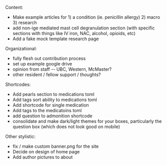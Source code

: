 Content:

- Make example articles for 1) a condition (ie. penicillin allergy) 2) macro 3) research
- add non-ige mediated mast cell degranulation section (with specific sections with things like IV iron, NAC, alcohol, opioids, etc)
- Add a fake mock template research page

Organizational:

- fully flesh out contribution process
- set up example google drive
- opinion from staff -- UBC, Western, McMaster?
- other resident / fellow support / thoughts?

Shortcodes:

- Add pearls section to medications toml
- Add tags sort ability to medications toml
- Add shortcode for single medication
- Add tags to the medicatoins toml
- add question to admonition shortcode
- consolidate and make dark/light themes for your boxes, particularly the question box (which does not look good on mobile)

Other stylistic:

- fix / make custom banner.png for the site
- Decide on design of home page
- Add author pictures to about
